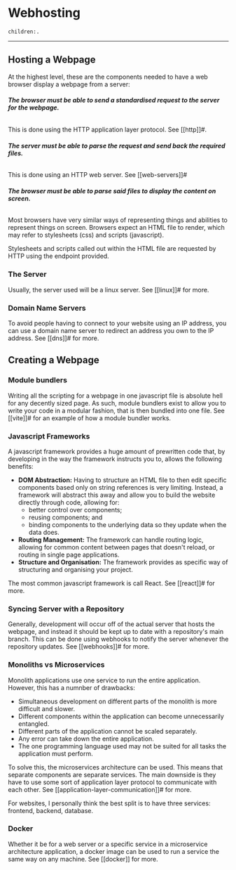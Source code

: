 # Webhosting
```query
children:.
```
---

## Hosting a Webpage
At the highest level, these are the components needed to have a web browser display a webpage from a server:

###### **The browser must be able to send a standardised request to the server for the webpage.**
This is done using the HTTP application layer protocol. See [[http]]#.

###### **The server must be able to parse the request and send back the required files.**
This is done using an HTTP web server. See [[web-servers]]#

###### **The browser must be able to parse said files to display the content on screen.**
Most browsers have very similar ways of representing things and abilities to represent things on screen. Browsers expect an HTML file to render, which may refer to stylesheets (css) and scripts (javascript).

Stylesheets and scripts called out within the HTML file are requested by HTTP using the endpoint provided.

### The Server
Usually, the server used will be a linux server. See [[linux]]# for more.

### Domain Name Servers
To avoid people having to connect to your website using an IP address, you can use a domain name server to redirect an address you own to the IP address. See [[dns]]# for more.

## Creating a Webpage
### Module bundlers
Writing all the scripting for a webpage in one javascript file is absolute hell for any decently sized page. As such, module bundlers exist to allow you to write your code in a modular fashion, that is then bundled into one file. See [[vite]]# for an example of how a module bundler works.

### Javascript Frameworks
A javascript framework provides a huge amount of prewritten code that, by developing in the way the framework instructs you to, allows the following benefits:

* **DOM Abstraction:** Having to structure an HTML file to then edit specific components based only on string references is very limiting. Instead, a framework will abstract this away and allow you to build the website directly through code, allowing for: 
    * better control over components;
    * reusing components; and
    * binding components to the underlying data so they update when the data does.
* **Routing Management:** The framework can handle routing logic, allowing for common content between pages that doesn't reload, or routing in single page applications.
* **Structure and Organisation:** The framework provides as specific way of structuring and organising your project.

The most common javascript framework is call React. See [[react]]# for more.

### Syncing Server with a Repository
Generally, development will occur off of the actual server that hosts the webpage, and instead it should be kept up to date with a repository's main branch. This can be done using webhooks to notify the server whenever the repository updates. See [[webhooks]]# for more.

### Monoliths vs Microservices
Monolith applications use one service to run the entire application. However, this has a numnber of drawbacks:
* Simultaneous development on different parts of the monolith is more difficult and slower.
* Different components within the application can become unnecessarily entangled.
* Different parts of the application cannot be scaled separately.
* Any error can take down the entire application.
* The one programming language used may not be suited for all tasks the application must perform.

To solve this, the microservices architecture can be used. This means that separate components are separate services. The main downside is they have to use some sort of application layer protocol to communicate with each other. See [[application-layer-communication]]# for more.

For websites, I personally think the best split is to have three services: frontend, backend, database.

### Docker
Whether it be for a web server or a specific service in a microservice architecture application, a docker image can be used to run a service the same way on any machine. See [[docker]] for more.
